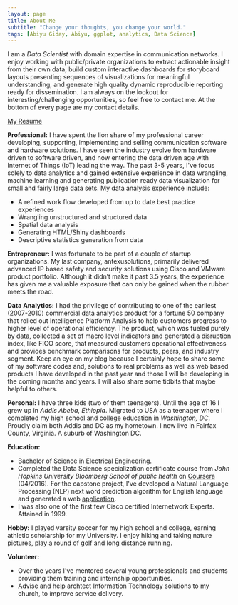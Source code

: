 ```yaml
---
layout: page
title: About Me
subtitle: "Change your thoughts, you change your world."
tags: [Abiyu Giday, Abiyu, ggplot, analytics, Data Science]
---
```

I am a <i>Data Scientist</i> with domain expertise in communication networks.  I enjoy working with public/private organizations to extract actionable insight from their own data, build custom interactive dashboards for storyboard layouts presenting sequences of visualizations for meaningful understanding, and generate high quality dynamic reproducible reporting ready for dissemination. 
I am always on the lookout for interesting/challenging opportunities, so feel free to contact me. At the bottom of every page are my contact details. 

<a href ="https://www.linkedin.com/in/abiyugiday">My Resume</a>  

<div id="aboutme-section">
<p class="about-text">
<span class="fa fa-globe about-icon"></span>
<strong> Professional:</strong> 
I have spent the lion share of my professional career developing, supporting, implementing and selling communication software and hardware solutions. I have seen the industry evolve from hardware driven to software driven, and now entering the data driven age with Internet of Things (IoT) leading the way.  
The past 3-5 years, I've focus solely to data analytics and gained extensive experience in data wrangling, machine learning and generating publication ready data visualization for small and fairly large data sets. My data analysis experience include:<ul style="list-style-type:disc">
   <li> A refined work flow developed from up to date best practice experiences </li>
   <li> Wrangling unstructured and structured data</li> 
   <li> Spatial data analysis </li>
   <li> Generating HTML/Shiny dashboards </li>
   <li> Descriptive statistics generation from data </li> 
   </ul>
</p>

<p class="about-text">
<span class="fa fa-ship about-icon"></span>
<strong> Entrepreneur:</strong> 
I was fortunate to be part of a couple of startup organizations. My last company, antexusolutions, primarily delivered advanced IP based safety and security solutions using Cisco and VMware product portfolio.  Although it didn’t make it past 3.5 years, the experience has given me a valuable exposure that can only be gained when the rubber meets the road.
</p>

<p class="about-text">
<span class="fa fa-flask about-icon"></span>
<strong> Data Analytics:</strong> 
I had  the privilege of contributing to one of the earliest (2007-2010) commercial data analytics product for a fortune 50 company that rolled out Intelligence Platform Analysis to help  customers progress to higher level of operational efficiency.    The product, which was fueled purely by data,  collected a set of macro level indicators and generated a disruption index, like FICO score, that measured customers operational effectiveness and provides benchmark comparisons for products, peers, and industry segment.  Keep an eye on my blog because I certainly hope to share some of my software codes and, solutions to real problems as well as web based products I have developed in the past year and those I will be developing in the coming months and years. I will also share some tidbits that maybe helpful to others.
</p>

<p class="about-text">
<span class="fa fa-male about-icon"></span>
<strong> Personal:</strong> 
I have three kids (two of them teenagers).  Until the age of 16 I grew up in <i>Addis Abeba, Ethiopia</i>. Migrated to USA as a teenager where I completed my high school and college education in <i>Washington, DC</i>. Proudly claim both Addis and DC as my hometown. I now live in Fairfax County, Virginia. A suburb of Washington DC. 
</p>

<p class="about-text">
<span class="fa fa-graduation-cap about-icon"></span>
<strong> Education:</strong> <ul style="list-style-type:disc">
   <li> Bachelor of Science in Electrical Engineering.</li> 
   <li>Completed the Data Science specialization certificate course from <i>John Hopkins University Bloomberg School of public health</i> on <a href="https://www.coursera.org/specializations/jhu-data-science" target="_blank">Coursera</a> (04/2016).  For the capstone project, I've developed a Natural Language Processing (NLP) next word prediction algorithm for English language and generated a web <a href="http://rpubs.com/abiyu/wordPredict8" target="_blank">application</a>.</li>
    <li>I was also one of the first few  Cisco certified Internetwork Experts.  Attained in 1999.</li>
 </ul>
</p>

<p class="about-text">
<span class="fa fa-futbol-o about-icon"></span>
<strong>Hobby:</strong> 
I played varsity soccer for my high school and college, earning athletic scholarship for my University.  I enjoy hiking and taking nature pictures, play a round of golf and long distance running. 
</p>

<p class="about-text">
<span class="fa fa-anchor about-icon"></span>
<strong>Volunteer:</strong> 
 <ul style="list-style-type:disc">
    <li>Over the years I've mentored several young professionals and students providing them training and internship opportunities.</li>
     <li>Advise and help archtect Information Technology solutions to my church, to improve service delivery.</li>
   </ul> 
</p>

</div>
